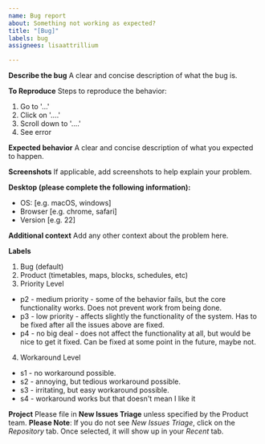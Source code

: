 ```yaml
---
name: Bug report
about: Something not working as expected?
title: "[Bug]"
labels: bug
assignees: lisaattrillium

---
```


**Describe the bug**
A clear and concise description of what the bug is.

**To Reproduce**
Steps to reproduce the behavior:
1. Go to '...'
2. Click on '....'
3. Scroll down to '....'
4. See error

**Expected behavior**
A clear and concise description of what you expected to happen.

**Screenshots**
If applicable, add screenshots to help explain your problem.

**Desktop (please complete the following information):**
 - OS: [e.g. macOS, windows]
 - Browser [e.g. chrome, safari]
 - Version [e.g. 22]

**Additional context**
Add any other context about the problem here.

**Labels**
1. Bug (default)
2. Product (timetables, maps, blocks, schedules, etc)
3. Priority Level
- p2 - medium priority - some of the behavior fails, but the core functionality works. Does not prevent work from being done.
- p3 - low priority - affects slightly the functionality of the system. Has to be fixed after all the issues above are fixed.
- p4 - no big deal - does not affect the functionality at all, but would be nice to get it fixed. Can be fixed at some point in the future, maybe not.

4. Workaround Level
- s1 - no workaround possible.
- s2 - annoying, but tedious workaround possible.
- s3 - irritating, but easy workaround possible.
- s4 - workaround works but that doesn't mean I like it

**Project**
Please file in **New Issues Triage** unless specified by the Product team.
**Please Note**: If you do not see _New Issues Triage_, click on the _Repository_ tab. Once selected, it will show up in your _Recent_ tab.
